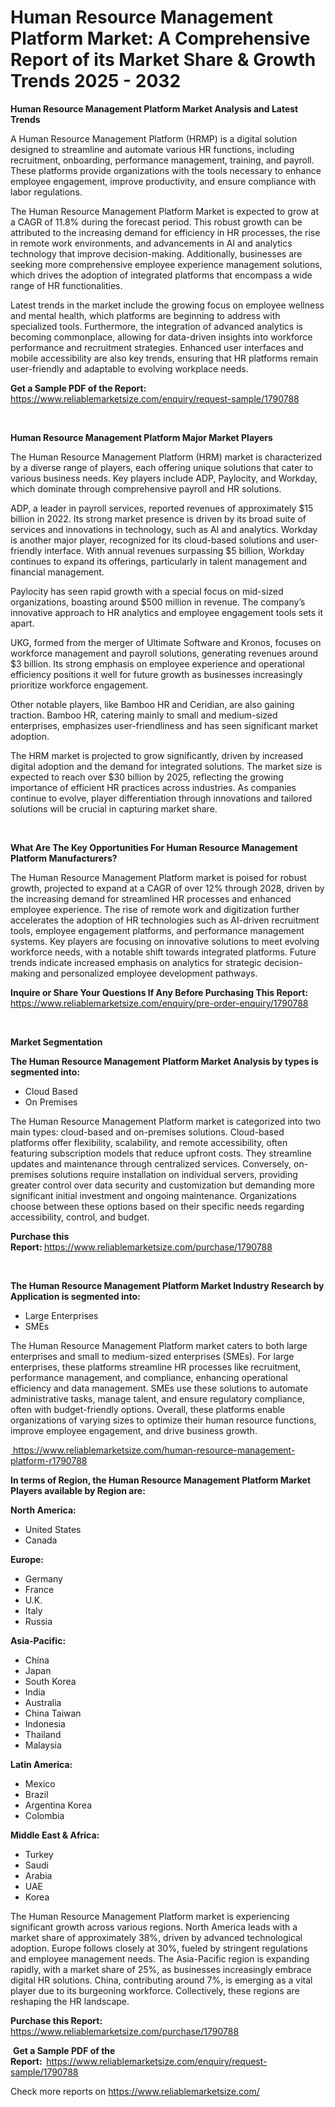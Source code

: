 <p><h1>Human Resource Management Platform Market: A Comprehensive Report of its Market Share & Growth Trends 2025 - 2032</h1></p><p><strong>Human Resource Management Platform Market Analysis and Latest Trends</strong></p>
<p><p>A Human Resource Management Platform (HRMP) is a digital solution designed to streamline and automate various HR functions, including recruitment, onboarding, performance management, training, and payroll. These platforms provide organizations with the tools necessary to enhance employee engagement, improve productivity, and ensure compliance with labor regulations.</p><p>The Human Resource Management Platform Market is expected to grow at a CAGR of 11.8% during the forecast period. This robust growth can be attributed to the increasing demand for efficiency in HR processes, the rise in remote work environments, and advancements in AI and analytics technology that improve decision-making. Additionally, businesses are seeking more comprehensive employee experience management solutions, which drives the adoption of integrated platforms that encompass a wide range of HR functionalities. </p><p>Latest trends in the market include the growing focus on employee wellness and mental health, which platforms are beginning to address with specialized tools. Furthermore, the integration of advanced analytics is becoming commonplace, allowing for data-driven insights into workforce performance and recruitment strategies. Enhanced user interfaces and mobile accessibility are also key trends, ensuring that HR platforms remain user-friendly and adaptable to evolving workplace needs.</p></p>
<p><strong>Get a Sample PDF of the Report:&nbsp;</strong> <a href="https://www.reliablemarketsize.com/enquiry/request-sample/1790788?utm_campaign=1932&utm_medium=2&utm_source=Github&utm_content=ia&utm_term=10032025&utm_id=human-resource-management-platform">https://www.reliablemarketsize.com/enquiry/request-sample/1790788</a></p>
<p>&nbsp;</p>
<p><strong>Human Resource Management Platform Major Market Players</strong></p>
<p><p>The Human Resource Management Platform (HRM) market is characterized by a diverse range of players, each offering unique solutions that cater to various business needs. Key players include ADP, Paylocity, and Workday, which dominate through comprehensive payroll and HR solutions. </p><p>ADP, a leader in payroll services, reported revenues of approximately $15 billion in 2022. Its strong market presence is driven by its broad suite of services and innovations in technology, such as AI and analytics. Workday is another major player, recognized for its cloud-based solutions and user-friendly interface. With annual revenues surpassing $5 billion, Workday continues to expand its offerings, particularly in talent management and financial management.</p><p>Paylocity has seen rapid growth with a special focus on mid-sized organizations, boasting around $500 million in revenue. The company’s innovative approach to HR analytics and employee engagement tools sets it apart.</p><p>UKG, formed from the merger of Ultimate Software and Kronos, focuses on workforce management and payroll solutions, generating revenues around $3 billion. Its strong emphasis on employee experience and operational efficiency positions it well for future growth as businesses increasingly prioritize workforce engagement.</p><p>Other notable players, like Bamboo HR and Ceridian, are also gaining traction. Bamboo HR, catering mainly to small and medium-sized enterprises, emphasizes user-friendliness and has seen significant market adoption.</p><p>The HRM market is projected to grow significantly, driven by increased digital adoption and the demand for integrated solutions. The market size is expected to reach over $30 billion by 2025, reflecting the growing importance of efficient HR practices across industries. As companies continue to evolve, player differentiation through innovations and tailored solutions will be crucial in capturing market share.</p></p>
<p>&nbsp;</p>
<p><strong>What Are The Key Opportunities For Human Resource Management Platform Manufacturers?</strong></p>
<p><p>The Human Resource Management Platform market is poised for robust growth, projected to expand at a CAGR of over 12% through 2028, driven by the increasing demand for streamlined HR processes and enhanced employee experience. The rise of remote work and digitization further accelerates the adoption of HR technologies such as AI-driven recruitment tools, employee engagement platforms, and performance management systems. Key players are focusing on innovative solutions to meet evolving workforce needs, with a notable shift towards integrated platforms. Future trends indicate increased emphasis on analytics for strategic decision-making and personalized employee development pathways.</p></p>
<p><strong>Inquire or Share Your Questions If Any Before Purchasing This Report:</strong> <a href="https://www.reliablemarketsize.com/enquiry/pre-order-enquiry/1790788?utm_campaign=1932&utm_medium=2&utm_source=Github&utm_content=ia&utm_term=10032025&utm_id=human-resource-management-platform">https://www.reliablemarketsize.com/enquiry/pre-order-enquiry/1790788</a></p>
<p>&nbsp;</p>
<p><strong>Market Segmentation</strong></p>
<p><strong>The Human Resource Management Platform Market Analysis by types is segmented into:</strong></p>
<p><ul><li>Cloud Based</li><li>On Premises</li></ul></p>
<p><p>The Human Resource Management Platform market is categorized into two main types: cloud-based and on-premises solutions. Cloud-based platforms offer flexibility, scalability, and remote accessibility, often featuring subscription models that reduce upfront costs. They streamline updates and maintenance through centralized services. Conversely, on-premises solutions require installation on individual servers, providing greater control over data security and customization but demanding more significant initial investment and ongoing maintenance. Organizations choose between these options based on their specific needs regarding accessibility, control, and budget.</p></p>
<p><strong>Purchase this Report:&nbsp;</strong><a href="https://www.reliablemarketsize.com/purchase/1790788?utm_campaign=1932&utm_medium=2&utm_source=Github&utm_content=ia&utm_term=10032025&utm_id=human-resource-management-platform">https://www.reliablemarketsize.com/purchase/1790788</a></p>
<p>&nbsp;</p>
<p><strong>The Human Resource Management Platform Market Industry Research by Application is segmented into:</strong></p>
<p><ul><li>Large Enterprises</li><li>SMEs</li></ul></p>
<p><p>The Human Resource Management Platform market caters to both large enterprises and small to medium-sized enterprises (SMEs). For large enterprises, these platforms streamline HR processes like recruitment, performance management, and compliance, enhancing operational efficiency and data management. SMEs use these solutions to automate administrative tasks, manage talent, and ensure regulatory compliance, often with budget-friendly options. Overall, these platforms enable organizations of varying sizes to optimize their human resource functions, improve employee engagement, and drive business growth.</p></p>
<p><a href="https://www.reliablemarketsize.com/human-resource-management-platform-r1790788?utm_campaign=1932&utm_medium=2&utm_source=Github&utm_content=ia&utm_term=10032025&utm_id=human-resource-management-platform">&nbsp;https://www.reliablemarketsize.com/human-resource-management-platform-r1790788</a></p>
<p><strong>In terms of Region, the Human Resource Management Platform Market Players available by Region are:</strong></p>
<p>
    <p> <strong> North America: </strong>
        <ul>
            <li>United States</li>
            <li>Canada</li>
        </ul>
        </p> 
    <p> <strong> Europe: </strong>
        <ul>
            <li>Germany</li>
            <li>France</li>
            <li>U.K.</li>
            <li>Italy</li>
            <li>Russia</li>
        </ul>
        </p> 
    <p> <strong> Asia-Pacific: </strong>
        <ul>
            <li>China</li>
            <li>Japan</li>
            <li>South Korea</li>
            <li>India</li>
            <li>Australia</li>
            <li>China Taiwan</li>
            <li>Indonesia</li>
            <li>Thailand</li>
            <li>Malaysia</li>
        </ul>
        </p> 
    <p> <strong> Latin America: </strong>
        <ul>
            <li>Mexico</li>
            <li>Brazil</li>
            <li>Argentina Korea</li>
            <li>Colombia</li>
        </ul>
        </p> 
    <p> <strong> Middle East & Africa: </strong>
        <ul>
            <li>Turkey</li>
            <li>Saudi</li>
            <li>Arabia</li>
            <li>UAE</li>
            <li>Korea</li>
        </ul>
    </p>
    </p>
<p><p>The Human Resource Management Platform market is experiencing significant growth across various regions. North America leads with a market share of approximately 38%, driven by advanced technological adoption. Europe follows closely at 30%, fueled by stringent regulations and employee management needs. The Asia-Pacific region is expanding rapidly, with a market share of 25%, as businesses increasingly embrace digital HR solutions. China, contributing around 7%, is emerging as a vital player due to its burgeoning workforce. Collectively, these regions are reshaping the HR landscape.</p></p>
<p><strong>Purchase this Report: </strong><a href="https://www.reliablemarketsize.com/purchase/1790788?utm_campaign=1932&utm_medium=2&utm_source=Github&utm_content=ia&utm_term=10032025&utm_id=human-resource-management-platform">https://www.reliablemarketsize.com/purchase/1790788</a></p>
<p>&nbsp;<strong>Get a Sample PDF of the Report:&nbsp;&nbsp;</strong><a href="https://www.reliablemarketsize.com/enquiry/request-sample/1790788?utm_campaign=1932&utm_medium=2&utm_source=Github&utm_content=ia&utm_term=10032025&utm_id=human-resource-management-platform">https://www.reliablemarketsize.com/enquiry/request-sample/1790788</a></p>
<p><strong></strong></p>
<p>Check more reports on <a href="https://www.reliablemarketsize.com/?utm_campaign=1932&utm_medium=2&utm_source=Github&utm_content=ia&utm_term=10032025&utm_id=human-resource-management-platform">https://www.reliablemarketsize.com/</a></p>